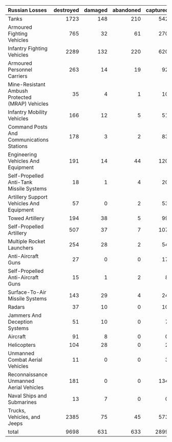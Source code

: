 | Russian Losses                                   |   destroyed |   damaged |   abandoned |   captured |   total |
|:-------------------------------------------------|------------:|----------:|------------:|-----------:|--------:|
| Tanks                                            |        1723 |       148 |         210 |        542 |    2623 |
| Armoured Fighting Vehicles                       |         765 |        32 |          61 |        270 |    1128 |
| Infantry Fighting Vehicles                       |        2289 |       132 |         220 |        620 |    3261 |
| Armoured Personnel Carriers                      |         263 |        14 |          19 |         92 |     388 |
| Mine-Resistant Ambush Protected  (MRAP) Vehicles |          35 |         4 |           1 |         10 |      50 |
| Infantry Mobility Vehicles                       |         166 |        12 |           5 |         51 |     234 |
| Command Posts And Communications Stations        |         178 |         3 |           2 |         83 |     266 |
| Engineering Vehicles And Equipment               |         191 |        14 |          44 |        120 |     369 |
| Self-Propelled Anti-Tank Missile Systems         |          18 |         1 |           4 |         20 |      43 |
| Artillery Support Vehicles And Equipment         |          57 |         0 |           2 |         53 |     112 |
| Towed Artillery                                  |         194 |        38 |           5 |         99 |     336 |
| Self-Propelled Artillery                         |         507 |        37 |           7 |        107 |     658 |
| Multiple Rocket Launchers                        |         254 |        28 |           2 |         54 |     338 |
| Anti-Aircraft Guns                               |          27 |         0 |           0 |         17 |      44 |
| Self-Propelled Anti-Aircraft Guns                |          15 |         1 |           2 |          8 |      26 |
| Surface-To-Air Missile Systems                   |         143 |        29 |           4 |         24 |     200 |
| Radars                                           |          37 |        10 |           0 |         10 |      57 |
| Jammers And Deception Systems                    |          51 |        10 |           0 |          7 |      68 |
| Aircraft                                         |          91 |         8 |           0 |          0 |      99 |
| Helicopters                                      |         104 |        28 |           0 |          2 |     134 |
| Unmanned Combat Aerial Vehicles                  |          11 |         0 |           0 |          3 |      14 |
| Reconnaissance Unmanned Aerial Vehicles          |         181 |         0 |           0 |        134 |     315 |
| Naval Ships and Submarines                       |          13 |         7 |           0 |          0 |      20 |
| Trucks, Vehicles, and Jeeps                      |        2385 |        75 |          45 |        573 |    3078 |
| total                                            |        9698 |       631 |         633 |       2899 |   13861 |